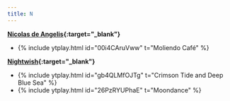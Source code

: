 ```yaml
---
title: N
---
```

**[Nicolas de Angelis](https://en.wikipedia.org/wiki/Nicolas_de_Angelis){:target="_blank"}**
- {% include ytplay.html id="00i4CAruVww" t="Moliendo Café" %}

**[Nightwish](https://en.wikipedia.org/wiki/Nightwish){:target="_blank"}**
- {% include ytplay.html id="gb4QLMfOJTg" t="Crimson Tide and Deep Blue Sea" %}
- {% include ytplay.html id="26PzRYUPhaE" t="Moondance" %}
